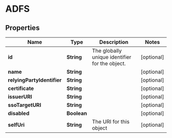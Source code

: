 
# ADFS

## Properties
Name | Type | Description | Notes
------------ | ------------- | ------------- | -------------
**id** | **String** | The globally unique identifier for the object. |  [optional]
**name** | **String** |  |  [optional]
**relyingPartyIdentifier** | **String** |  |  [optional]
**certificate** | **String** |  |  [optional]
**issuerURI** | **String** |  |  [optional]
**ssoTargetURI** | **String** |  |  [optional]
**disabled** | **Boolean** |  |  [optional]
**selfUri** | **String** | The URI for this object |  [optional]



